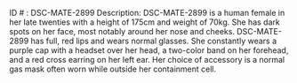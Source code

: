 ID # : DSC-MATE-2899
Description: DSC-MATE-2899 is a human female in her late twenties with a height of 175cm and weight of 70kg. She has dark spots on her face, most notably around her nose and cheeks. DSC-MATE-2899 has full, red lips and wears normal glasses. She constantly wears a purple cap with a headset over her head, a two-color band on her forehead, and a red cross earring on her left ear. Her choice of accessory is a normal gas mask often worn while outside her containment cell.